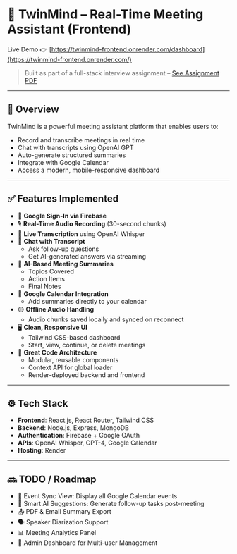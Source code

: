 # 🧠 TwinMind – Real-Time Meeting Assistant (Frontend)

Live Demo 👉 [https://twinmind-frontend.onrender.com/dashboard](https://twinmind-frontend.onrender.com/)

> Built as part of a full-stack interview assignment – [See Assignment PDF](./Interview%20Assignment%20v2%20-%20TwinMind%20(1).pdf)

---

## 🚀 Overview

TwinMind is a powerful meeting assistant platform that enables users to:

- Record and transcribe meetings in real time
- Chat with transcripts using OpenAI GPT
- Auto-generate structured summaries
- Integrate with Google Calendar
- Access a modern, mobile-responsive dashboard

---

## ✅ Features Implemented

- 🔐 **Google Sign-In via Firebase**
- 🎙 **Real-Time Audio Recording** (30-second chunks)
- 🧠 **Live Transcription** using OpenAI Whisper
- 💬 **Chat with Transcript**
  - Ask follow-up questions
  - Get AI-generated answers via streaming
- 📝 **AI-Based Meeting Summaries**
  - Topics Covered
  - Action Items
  - Final Notes
- 📅 **Google Calendar Integration**
  - Add summaries directly to your calendar
- 🟡 **Offline Audio Handling**
  - Audio chunks saved locally and synced on reconnect
- 🖥️ **Clean, Responsive UI**
  - Tailwind CSS-based dashboard
  - Start, view, continue, or delete meetings
- 📂 **Great Code Architecture**
  - Modular, reusable components
  - Context API for global loader
  - Render-deployed backend and frontend

---

## ⚙️ Tech Stack

- **Frontend**: React.js, React Router, Tailwind CSS
- **Backend**: Node.js, Express, MongoDB
- **Authentication**: Firebase + Google OAuth
- **APIs**: OpenAI Whisper, GPT-4, Google Calendar
- **Hosting**: Render

---

## 🔜 TODO / Roadmap

- 📅 Event Sync View: Display all Google Calendar events
- 🧠 Smart AI Suggestions: Generate follow-up tasks post-meeting
- 📤 PDF & Email Summary Export
- 🗣️ Speaker Diarization Support
- 📊 Meeting Analytics Panel
- 🔐 Admin Dashboard for Multi-user Management


